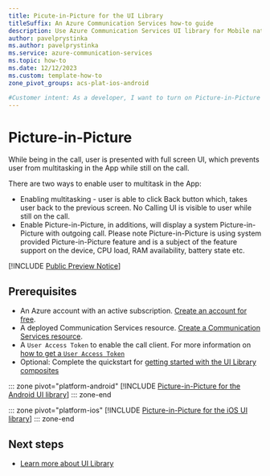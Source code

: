 ```yaml
---
title: Picute-in-Picture for the UI Library
titleSuffix: An Azure Communication Services how-to guide
description: Use Azure Communication Services UI library for Mobile native with Picute-in-Picture.
author: pavelprystinka
ms.author: pavelprystinka
ms.service: azure-communication-services
ms.topic: how-to 
ms.date: 12/12/2023
ms.custom: template-how-to
zone_pivot_groups: acs-plat-ios-android

#Customer intent: As a developer, I want to turn on Picture-in-Picture in my application
---
```


# Picture-in-Picture 

While being in the call, user is presented with full screen UI, which prevents user from multitasking in the App while still on the call.

There are two ways to enable user to multitask in the App:
- Enabling multitasking - user is able to click Back button which, takes user back to the previous screen. No Calling UI is visible to user while still on the call.
- Enable Picture-in-Picture, in additions, will display a system Picture-in-Picture with outgoing call. Please note Picture-in-Picture is using system provided Picture-in-Picture feature and is a subject of the feature support on the device, CPU load, RAM availability, battery state etc.

[!INCLUDE [Public Preview Notice](../../includes/public-preview-include.md)]

## Prerequisites

- An Azure account with an active subscription. [Create an account for free](https://azure.microsoft.com/free/?WT.mc_id=A261C142F).
- A deployed Communication Services resource. [Create a Communication Services resource](../../quickstarts/create-communication-resource.md).
- A `User Access Token` to enable the call client. For more information on [how to get a `User Access Token`](../../quickstarts/identity/access-tokens.md)
- Optional: Complete the quickstart for [getting started with the UI Library composites](../../quickstarts/ui-library/get-started-composites.md)

::: zone pivot="platform-android"
[!INCLUDE [Picture-in-Picture for the Android UI library](./includes/pip/android.md)]
::: zone-end

::: zone pivot="platform-ios"
[!INCLUDE [Picture-in-Picture for the iOS UI library](./includes/pip/ios.md)]
::: zone-end

## Next steps

- [Learn more about UI Library](../../concepts/ui-library/ui-library-overview.md)